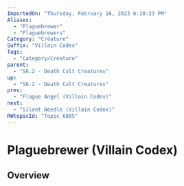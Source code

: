 ```yaml
---
ImportedOn: "Thursday, February 16, 2023 6:10:23 PM"
Aliases:
  - "Plaguebrewer"
  - "Plaguebrewers"
Category: "Creature"
Suffix: "Villain Codex"
Tags:
  - "Category/Creature"
parent:
  - "S6.2 - Death Cult Creatures"
up:
  - "S6.2 - Death Cult Creatures"
prev:
  - "Plague Angel (Villain Codex)"
next:
  - "Silent Needle (Villain Codex)"
RWtopicId: "Topic_6805"
---
```

# Plaguebrewer (Villain Codex)
## Overview

